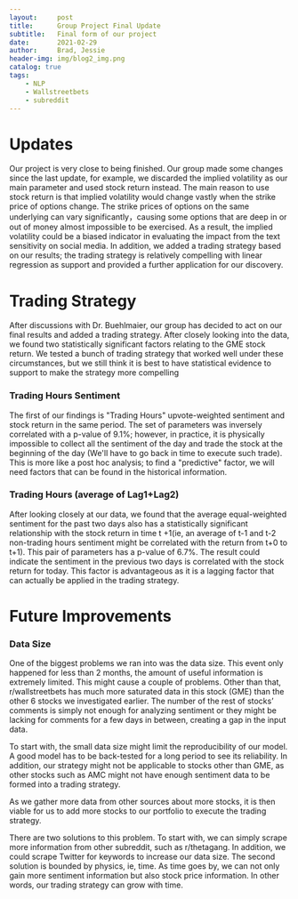 ```yaml
---
layout:     post
title:      Group Project Final Update
subtitle:   Final form of our project
date:       2021-02-29
author:     Brad, Jessie
header-img: img/blog2_img.png
catalog: true
tags:
    - NLP
    - Wallstreetbets
    - subreddit
---
```



# Updates

Our project is very close to being finished. Our group made some changes since the last update, for example, we discarded the implied volatility as our main parameter and used stock return instead. The main reason to use stock return is that implied volatility would change vastly when the strike price of options change. The strike prices of options on the same underlying can vary significantly，causing some options that are deep in or out of money almost impossible to be exercised. As a result, the implied volatility could be a biased indicator in evaluating the impact from the text sensitivity on social media. In addition, we added a trading strategy based on our results; the trading strategy is relatively compelling with linear regression as support and provided a further application for our discovery.

# Trading Strategy

After discussions with Dr. Buehlmaier, our group has decided to act on our final results and added a trading strategy. After closely looking into the data, we found two statistically significant factors relating to the GME stock return. We tested a bunch of trading strategy that worked well under these circumstances, but we still think it is best to have statistical evidence to support to make the strategy more compelling

### Trading Hours Sentiment
The first of our findings is "Trading Hours" upvote-weighted sentiment and stock return in the same period. The set of parameters was inversely correlated with a p-value of 9.1%;  however, in practice, it is physically impossible to collect all the sentiment of the day and trade the stock at the beginning of the day (We'll have to go back in time to execute such trade). This is more like a post hoc analysis; to find a "predictive" factor, we will need factors that can be found in the historical information.

### Trading Hours (average of Lag1+Lag2)
After looking closely at our data, we found that the average equal-weighted sentiment for the past two days also has a statistically significant relationship with the stock return in time t +1(ie, an average of t-1 and t-2 non-trading hours sentiment might be correlated with the return from t+0 to t+1). This pair of parameters has a p-value of 6.7%. The result could indicate the sentiment in the previous two days is correlated with the stock return for today. This factor is advantageous as it is a lagging factor that can actually be applied in the trading strategy.

# Future Improvements

### Data Size
One of the biggest problems we ran into was the data size. This event only happened for less than 2 months, the amount of useful information is extremely limited. This might cause a couple of problems. Other than that, r/wallstreetbets has much more saturated data in this stock (GME) than the other 6 stocks we investigated earlier. The number of the rest of stocks’ comments is simply not enough for analyzing sentiment or they might be lacking for comments for a few days in between, creating a gap in the input data.

To start with, the small data size might limit the reproducibility of our model. A good model has to be back-tested for a long period to see its reliability. In addition, our strategy might not be applicable to stocks other than GME, as other stocks such as AMC might not have enough sentiment data to be formed into a trading strategy.

As we gather more data from other sources about more stocks, it is then viable for us to add more stocks to our portfolio to execute the trading strategy.

There are two solutions to this problem. To start with, we can simply scrape more information from other subreddit, such as r/thetagang. In addition, we could scrape Twitter for keywords to increase our data size. The second solution is bounded by physics, ie, time. As time goes by, we can not only gain more sentiment information but also stock price information. In other words, our trading strategy can grow with time.
